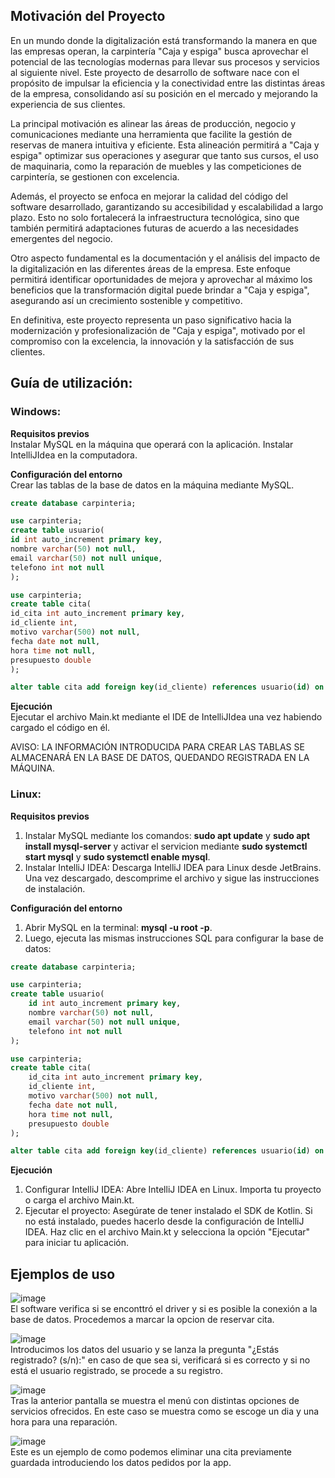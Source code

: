 ## Motivación del Proyecto
En un mundo donde la digitalización está transformando la manera en que las empresas operan, la carpintería "Caja y espiga" busca aprovechar el potencial de las tecnologías modernas para llevar sus procesos y servicios al siguiente nivel. Este proyecto de desarrollo de software nace con el propósito de impulsar la eficiencia y la conectividad entre las distintas áreas de la empresa, consolidando así su posición en el mercado y mejorando la experiencia de sus clientes.  

La principal motivación es alinear las áreas de producción, negocio y comunicaciones mediante una herramienta que facilite la gestión de reservas de manera intuitiva y eficiente. Esta alineación permitirá a "Caja y espiga" optimizar sus operaciones y asegurar que tanto sus cursos, el uso de maquinaria, como la reparación de muebles y las competiciones de carpintería, se gestionen con excelencia.  

Además, el proyecto se enfoca en mejorar la calidad del código del software desarrollado, garantizando su accesibilidad y escalabilidad a largo plazo. Esto no solo fortalecerá la infraestructura tecnológica, sino que también permitirá adaptaciones futuras de acuerdo a las necesidades emergentes del negocio.  

Otro aspecto fundamental es la documentación y el análisis del impacto de la digitalización en las diferentes áreas de la empresa. Este enfoque permitirá identificar oportunidades de mejora y aprovechar al máximo los beneficios que la transformación digital puede brindar a "Caja y espiga", asegurando así un crecimiento sostenible y competitivo.  

En definitiva, este proyecto representa un paso significativo hacia la modernización y profesionalización de "Caja y espiga", motivado por el compromiso con la excelencia, la innovación y la satisfacción de sus clientes.  


## Guía de utilización:
### Windows:
**Requisitos previos**  
Instalar MySQL en la máquina que operará con la aplicación.
Instalar IntelliJIdea en la computadora.

**Configuración del entorno**  
Crear las tablas de la base de datos en la máquina mediante MySQL.
```sql
create database carpinteria;

use carpinteria;
create table usuario(
id int auto_increment primary key,
nombre varchar(50) not null,
email varchar(50) not null unique,
telefono int not null
);

use carpinteria;
create table cita(
id_cita int auto_increment primary key,
id_cliente int,
motivo varchar(500) not null,
fecha date not null,
hora time not null,
presupuesto double
);

alter table cita add foreign key(id_cliente) references usuario(id) on delete cascade;
```

**Ejecución**  
Ejecutar el archivo Main.kt mediante el IDE de IntelliJIdea una vez habiendo cargado el código en él.

AVISO: LA INFORMACIÓN INTRODUCIDA PARA CREAR LAS TABLAS SE ALMACENARÁ EN LA BASE DE DATOS, QUEDANDO REGISTRADA EN LA MÁQUINA.  

### Linux:  
**Requisitos previos**  
1. Instalar MySQL mediante los comandos: **sudo apt update** y **sudo apt install mysql-server** y activar el servicion mediante **sudo systemctl start mysql** y **sudo systemctl enable mysql**.  
2. Instalar IntelliJ IDEA: Descarga IntelliJ IDEA para Linux desde JetBrains. Una vez descargado, descomprime el archivo y sigue las instrucciones de instalación.  

**Configuración del entorno**  
1. Abrir MySQL en la terminal: **mysql -u root -p**.  
2. Luego, ejecuta las mismas instrucciones SQL para configurar la base de datos:  
```sql
create database carpinteria;

use carpinteria;
create table usuario(
    id int auto_increment primary key,
    nombre varchar(50) not null,
    email varchar(50) not null unique,
    telefono int not null
);

use carpinteria;
create table cita(
    id_cita int auto_increment primary key,
    id_cliente int,
    motivo varchar(500) not null,
    fecha date not null,
    hora time not null,
    presupuesto double
);

alter table cita add foreign key(id_cliente) references usuario(id) on delete cascade;
```  

**Ejecución**  
1. Configurar IntelliJ IDEA: Abre IntelliJ IDEA en Linux. Importa tu proyecto o carga el archivo Main.kt.  
2. Ejecutar el proyecto: Asegúrate de tener instalado el SDK de Kotlin. Si no está instalado, puedes hacerlo desde la configuración de IntelliJ IDEA. Haz clic en el archivo Main.kt y selecciona la opción "Ejecutar" para iniciar tu aplicación.


## Ejemplos de uso
![image](https://github.com/user-attachments/assets/c1471fcf-da41-447b-b6b1-cb09fc3bc1fb)  
El software verifica si se enconttró el driver y si es posible la conexión a la base de datos. Procedemos a marcar la opcion de reservar cita.  

![image](https://github.com/user-attachments/assets/ce580a08-f063-4b27-b5d4-313d302d3118)  
Introducimos los datos del usuario y se lanza la pregunta "¿Estás registrado? (s/n):" en caso de que sea si, verificará si es correcto y si no está el usuario registrado, se procede a su registro.  

![image](https://github.com/user-attachments/assets/14206d64-40f4-49b6-8047-d165d59894f9)  
Tras la anterior pantalla se muestra el menú con distintas opciones de servicios ofrecidos. En este caso se muestra como se escoge un dia y una hora para una reparación.  

![image](https://github.com/user-attachments/assets/bc244016-babe-4943-acbc-49241589cee2)  
Este es un ejemplo de como podemos eliminar una cita previamente guardada introduciendo los datos pedidos por la app.




